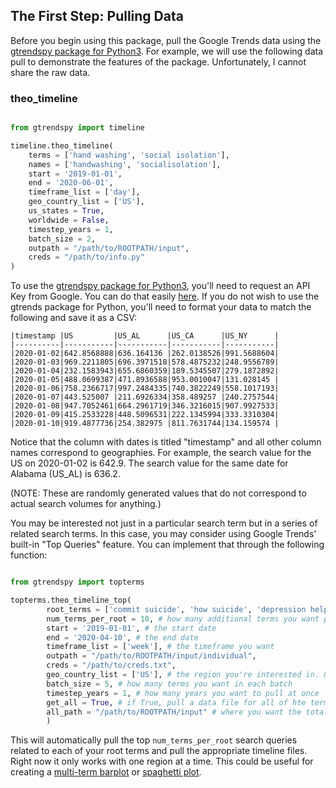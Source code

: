 
## The First Step: Pulling Data

Before you begin using this package, pull the Google Trends data using the [gtrendspy package for Python3](https://www.github.com/tlcaputi/gtrendspy). For example, we will use the following data pull to demonstrate the features of the package. Unfortunately, I cannot share the raw data.

### theo_timeline
```python

from gtrendspy import timeline

timeline.theo_timeline(
    terms = ['hand washing', 'social isolation'],
    names = ['handwashing', 'socialisolation'],
    start = '2019-01-01',
    end = '2020-06-01',
    timeframe_list = ['day'],
    geo_country_list = ['US'],
    us_states = True,
    worldwide = False,
    timestep_years = 1,
    batch_size = 2,
    outpath = "/path/to/ROOTPATH/input",
    creds = "/path/to/info.py"
)
```

To use the [gtrendspy package for Python3](https://www.github.com/tlcaputi/gtrendspy), you'll need to request an API Key from Google. You can do that easily [here](https://docs.google.com/forms/d/e/1FAIpQLSenHdGiGl1YF-7rVDDmmulN8R-ra9MnGLLs7gIIaAX9VHPdPg/viewform). If you do not wish to use the gtrends package for Python, you'll need to format your data to match the following and save it as a CSV:

```
|timestamp |US         |US_AL      |US_CA      |US_NY      |
|----------|-----------|-----------|-----------|-----------|
|2020-01-02|642.8568888|636.164136 |262.0138526|991.5688604|
|2020-01-03|969.2211805|696.3971518|578.4875232|248.9556789|
|2020-01-04|232.1583943|655.6860359|189.5345507|279.1872892|
|2020-01-05|488.0699387|471.8936588|953.0010047|131.028145 |
|2020-01-06|758.2366717|997.2484335|740.3822249|558.1017193|
|2020-01-07|443.525007 |211.6926334|358.489257 |240.2757544|
|2020-01-08|947.7052461|664.2961719|346.3216015|907.9927533|
|2020-01-09|415.2533228|448.5096531|222.1345994|333.3310304|
|2020-01-10|919.4877736|254.382975 |811.7631744|134.159574 |
```

Notice that the column with dates is titled "timestamp" and all other column names correspond to geographies. For example, the search value for the US on 2020-01-02 is 642.9. The search value for the same date for Alabama (US_AL) is 636.2.

(NOTE: These are randomly generated values that do not correspond to actual search volumes for anything.)


You may be interested not just in a particular search term but in a series of related search terms. In this case, you may consider using Google Trends' built-in "Top Queries" feature. You can implement that through the following function:

```python

from gtrendspy import topterms

topterms.theo_timeline_top(
        root_terms = ['commit suicide', 'how suicide', 'depression help', 'suicide help'], # a list of the root terms you're interested in
        num_terms_per_root = 10, # how many additional terms you want per root term
        start = '2019-01-01', # the start date
        end = '2020-04-10', # the end date
        timeframe_list = ['week'], # the timeframe you want
        outpath = "/path/to/ROOTPATH/input/individual",
        creds = "/path/to/creds.txt",
        geo_country_list = ['US'], # the region you're interested in. ONLY CHOOSE 1 or None
        batch_size = 5, # how many terms you want in each batch
        timestep_years = 1, # how many years you want to pull at once
        get_all = True, # if True, pull a data file for all of hte terms together
        all_path = "/path/to/ROOTPATH/input" # where you want the total file
        )

```


This will automatically pull the top `num_terms_per_root` search queries related to each of your root terms and pull the appropriate timeline files. Right now it only works with one region at a time. This could be useful for creating a [multi-term barplot](/latest/en/arima-multi-terms/#multiterm_barplot) or [spaghetti plot](/latest/en/arima-multi-terms/#multiterm_spaghetti).
